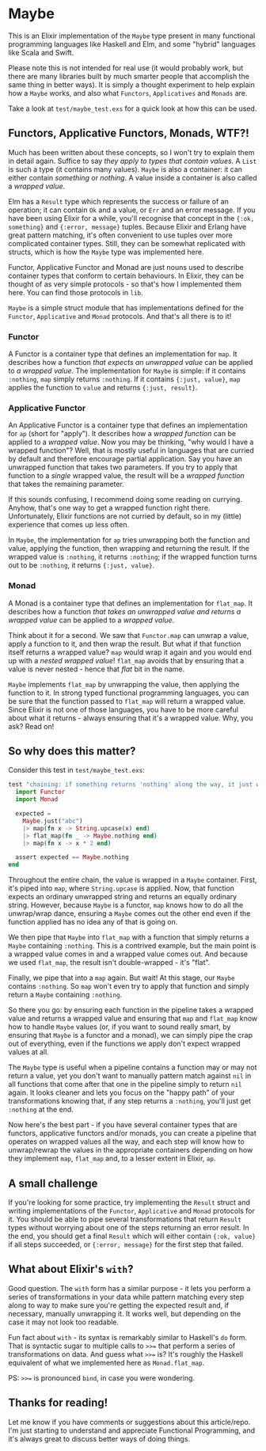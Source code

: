 # Maybe

This is an Elixir implementation of the `Maybe` type present in many functional programming
languages like Haskell and Elm, and some "hybrid" languages like Scala and Swift.

Please note this is not intended for real use (it would probably work, but there are many libraries
built by much smarter people that accomplish the same thing in better ways). It is simply a thought
experiment to help explain how a `Maybe` works, and also what `Functors`, `Applicatives` and
`Monads` are.

Take a look at `test/maybe_test.exs` for a quick look at how this can be used.


## Functors, Applicative Functors, Monads, WTF?!

Much has been written about these concepts, so I won't try to explain them in detail again. Suffice
to say _they apply to types that contain values_. A `List` is such a type (it contains many values).
`Maybe` is also a container: it can either contain _something_ or _nothing_. A value inside a
container is also called a _wrapped value_.

Elm has a `Result` type which represents the success or failure of an operation; it can contain `Ok`
and a value, or `Err` and an error message. If you have been using Elixir for a while, you'll
recognise that concept in the `{:ok, something}` and `{:error, message}` tuples. Because Elixir and
Erlang have great pattern matching, it's often convenient to use tuples over more complicated
container types. Still, they can be somewhat replicated with structs, which is how the `Maybe`
type was implemented here.

Functor, Applicative Functor and Monad are just nouns used to describe container types that
conform to certain behaviours. In Elixir, they can be thought of as very simple protocols - so
that's how I implemented them here. You can find those protocols in `lib`.

`Maybe` is a simple struct module that has implementations defined for the `Functor`, `Applicative`
and `Monad` protocols. And that's all there is to it!


### Functor

A Functor is a container type that defines an implementation for `map`. It describes how a function
_that expects an unwrapped value_ can be applied to _a wrapped value_. The implementation for
`Maybe` is simple: if it contains `:nothing`, `map` simply returns `:nothing`. If it contains
`{:just, value}`, `map` applies the function to `value` and returns `{:just, result}`.


### Applicative Functor

An Applicative Functor is a container type that defines an implementation for `ap` (short for
"apply"). It describes how a _wrapped function_ can be applied to a _wrapped value_. Now you may
be thinking, "why would I have a wrapped function"? Well, that is mostly useful in languages that
are curried by default and therefore encourage partial application. Say you have an unwrapped
function that takes two parameters. If you try to apply that function to a _single_ wrapped value,
the result will be a _wrapped function_ that takes the remaining parameter.

If this sounds confusing, I recommend doing some reading on currying. Anyhow, that's one way to get
a wrapped function right there. Unfortunately, Elixir functions are not curried by default, so in
my (little) experience that comes up less often.

In `Maybe`, the implementation for `ap` tries unwrapping both the function and value, applying the
function, then wrapping and returning the result. If the wrapped value is `:nothing`, it returns
`:nothing`; if the wrapped function turns out to be `:nothing`, it returns `{:just, value}`.


### Monad

A Monad is a container type that defines an implementation for `flat_map`. It describes how a
function _that takes an unwrapped value and returns a wrapped value_ can be applied to a
_wrapped value_.

Think about it for a second. We saw that `Functor.map` can unwrap a value, apply a function to it,
and then wrap the result. But what if that function itself returns a wrapped value? `map` would
wrap it again and you would end up with a _nested wrapped value_! `flat_map` avoids that by ensuring
that a value is never nested - hence that _flat_ bit in the name.

`Maybe` implements `flat_map` by unwrapping the value, then applying the function to it. In strong
typed functional programming languages, you can be sure that the function passed to `flat_map`
will return a wrapped value. Since Elixir is not one of those languages, you have to be more
careful about what it returns - always ensuring that it's a wrapped value. Why, you ask? Read on!


## So why does this matter?

Consider this test in `test/maybe_test.exs`:

```elixir
test "chaining: if something returns 'nothing' along the way, it just works" do
  import Functor
  import Monad

  expected =
    Maybe.just("abc")
    |> map(fn x -> String.upcase(x) end)
    |> flat_map(fn _ -> Maybe.nothing end)
    |> map(fn x -> x * 2 end)

  assert expected == Maybe.nothing
end
```

Throughout the entire chain, the value is wrapped in a `Maybe` container. First, it's piped into
`map`, where `String.upcase` is applied. Now, that function expects an ordinary unwrapped string
and returns an equally ordinary string. However, because `Maybe` is a functor, `map` knows how to
do all the unwrap/wrap dance, ensuring a `Maybe` comes out the other end even if the function
applied has no idea any of that is going on.

We then pipe that `Maybe` into `flat_map` with a function that simply returns a `Maybe` containing
`:nothing`. This is a contrived example, but the main point is a wrapped value comes in and a
wrapped value comes out. And because we used `flat_map`, the result isn't double-wrapped - it's
"flat".

Finally, we pipe that into a `map` again. But wait! At this stage, our `Maybe` contains `:nothing`.
So `map` won't even try to apply that function and simply return a `Maybe` containing `:nothing`.

So there you go: by ensuring each function in the pipeline takes a wrapped value and returns a
wrapped value and ensuring that `map` and `flat_map` know how to handle `Maybe` values (or, if you
want to sound really smart, by ensuring that `Maybe` is a functor and a monad), we can simply pipe
the crap out of everything, even if the functions we apply don't expect wrapped values at all.

The `Maybe` type is useful when a pipeline contains a function may or may not return a value, yet
you don't want to manually pattern match against `nil` in all functions that come after that one in
the pipeline simply to return `nil` again. It looks cleaner and lets you focus on the "happy path"
of your transformations knowing that, if any step returns a `:nothing`, you'll just get `:nothing`
at the end.

Now here's the best part - if you have several container types that are functors, applicative
functors and/or monads, you can create a pipeline that operates on wrapped values all the way, and
each step will know how to unwrap/rewrap the values in the appropriate containers depending on how
they implement `map`, `flat_map` and, to a lesser extent in Elixir, `ap`.


## A small challenge

If you're looking for some practice, try implementing the `Result` struct and writing
implementations of the `Functor`, `Applicative` and `Monad` protocols for it. You should be able to
pipe several transformations that return `Result` types without worrying about one of the steps
returning an error result. In the end, you should get a final `Result` which will either contain
`{:ok, value}` if all steps succeeded, or `{:error, message}` for the first step that failed.


## What about Elixir's `with`?

Good question. The `with` form has a similar purpose - it lets you perform a series of
transformations in your data while pattern matching every step along to way to make sure you're
getting the expected result and, if necessary, manually unwrapping it. It works well, but depending
on the case it may not look too readable.

Fun fact about `with` - its syntax is remarkably similar to Haskell's `do` form. That is syntactic
sugar to multiple calls to `>>=` that perform a series of transformations on data. And guess what
`>>=` is? It's roughly the Haskell equivalent of what we implemented here as `Monad.flat_map`.

PS: `>>=` is pronounced `bind`, in case you were wondering.


## Thanks for reading!

Let me know if you have comments or suggestions about this article/repo. I'm just starting to
understand and appreciate Functional Programming, and it's always great to discuss better ways of
doing things.
